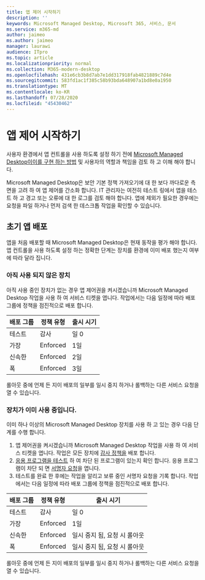 ```yaml
---
title: 앱 제어 시작하기
description: ''
keywords: Microsoft Managed Desktop, Microsoft 365, 서비스, 문서
ms.service: m365-md
author: jaimeo
ms.author: jaimeo
manager: laurawi
audience: ITpro
ms.topic: article
ms.localizationpriority: normal
ms.collection: M365-modern-desktop
ms.openlocfilehash: 431e6cb3b8d7ab7e1dd317918fab4821889c7d4e
ms.sourcegitcommit: 583fd1ac1f385c58b93bda648907a1bd8e0a1950
ms.translationtype: MT
ms.contentlocale: ko-KR
ms.lasthandoff: 07/28/2020
ms.locfileid: "45430462"
---
```

# <a name="get-started-with-app-control"></a>앱 제어 시작하기

사용자 환경에서 앱 컨트롤을 사용 하도록 설정 하기 전에 [Microsoft Managed Desktop이이를 구현 하는 방법](../service-description/app-control.md) 및 사용자의 역할과 책임을 검토 하 고 이해 해야 합니다.

Microsoft Managed Desktop은 보안 기본 정책 가져오기에 대 한 보다 까다로운 측면을 고려 하 여 앱 제어를 간소화 합니다. IT 관리자는 여전히 테스트 링에서 앱을 테스트 하 고 경고 또는 오류에 대 한 로그를 검토 해야 합니다. 앱에 제외가 필요한 경우에는 요청을 파일 하거나 먼저 검색 한 데스크톱 작업을 확인할 수 있습니다.

## <a name="initial-deployment-of-apps"></a>초기 앱 배포

앱을 처음 배포할 때 Microsoft Managed Desktop은 현재 동작을 평가 해야 합니다. 앱 컨트롤을 사용 하도록 설정 하는 정확한 단계는 장치를 환경에 이미 배포 했는지 여부에 따라 달라 집니다.

### <a name="devices-not-yet-in-use"></a>아직 사용 되지 않은 장치

아직 사용 중인 장치가 없는 경우 앱 제어권을 켜시겠습니까 Microsoft Managed Desktop 작업을 사용 하 여 서비스 티켓을 엽니다. 작업에서는 다음 일정에 따라 배포 그룹에 정책을 점진적으로 배포 합니다.

|배포 그룹  |정책 유형  |출시 시기  |
|---------|---------|---------|
|테스트     |  감사       |  일 0       |
|가장     | Enforced        | 1일        |
|신속한     | Enforced        |  2일       |
|폭     | Enforced        |  3일       |

롤아웃 중에 언제 든 지이 배포의 일부를 일시 중지 하거나 롤백하는 다른 서비스 요청을 열 수 있습니다.

### <a name="devices-already-in-use"></a>장치가 이미 사용 중입니다.

이미 하나 이상의 Microsoft Managed Desktop 장치를 사용 하 고 있는 경우 다음 단계를 수행 합니다.

1. 앱 제어권을 켜시겠습니까 Microsoft Managed Desktop 작업을 사용 하 여 서비스 티켓을 엽니다. 작업은 모든 장치에 [감사 정책을](../service-description/app-control.md#audit-policy) 배포 합니다.
2. [응용 프로그램을 테스트](../working-with-managed-desktop/work-with-app-control.md#add-a-new-app) 하 여 차단 된 프로그램이 있는지 확인 합니다. 응용 프로그램이 차단 되 면 [서명자 요청](../working-with-managed-desktop/work-with-app-control.md#add-or-remove-a-trusted-signer)을 엽니다. 
3. 테스트를 완료 한 후에는 작업을 알리고 보류 중인 서명자 요청을 기록 합니다. 작업에서는 다음 일정에 따라 배포 그룹에 정책을 점진적으로 배포 합니다.

|배포 그룹  |정책 유형  |출시 시기  |
|---------|---------|---------|
|테스트     |  감사       |  일 0       |
|가장     | Enforced        | 1일        |
|신속한     | Enforced        |  일시 중지 됨, 요청 시 롤아웃       |
|폭     | Enforced        |  일시 중지 됨, 요청 시 롤아웃       |

롤아웃 중에 언제 든 지이 배포의 일부를 일시 중지 하거나 롤백하는 다른 서비스 요청을 열 수 있습니다.



